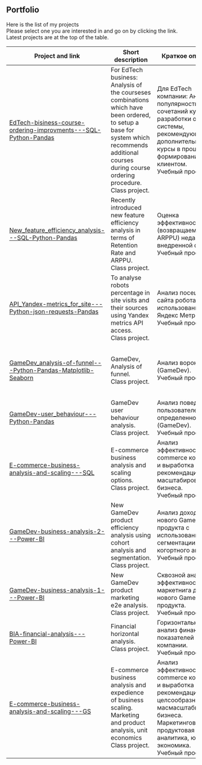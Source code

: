 ## Portfolio
Here is the list of my projects  
Please select one you are interested in and go on by clicking the link.   
Latest projects are at the top of the table.

| Project and link | Short description | Краткое описание | Tools |
|---|---|---|---|
|[EdTech-bisiness-course-ordering-improvments---SQL-Python-Pandas](https://github.com/realseich/Complex-task--SQL-Python)|For EdTech business: Analysis of the courseses combinations which have been ordered, to setup a base for system which recommends additional courses during course ordering procedure.<br />Сlass project.| Для EdTech компании: Анализ популярности сочетаний курсов для разработки основы системы, рекомендующей дополнительные курсы в процессе формирования заказа клиентом.<br />Учебный проект.|PostgreSQL,<br />Python with Pandas, psycopg2, Matplotlib, Seaborn<br />(Jupyter Notebook)|
|[New_feature_efficiency_analysis---SQL-Python-Pandas](https://github.com/realseich/New_feature_efficiency_analysis---SQL-Python-Pandas)|Recently introduced new feature efficiency analysis in terms of Retention Rate and ARPPU.<br />Сlass project.| Оценка эффективности (возвращаемость, ARPPU) недавно внедренной фичи.<br />Учебный проект.|PostgreSQL,<br />Python with Pandas, NumPy, psycopg2, Matplotlib, Seaborn<br />(Jupyter Notebook)|
|[API_Yandex-metrics_for_site---Python-json-requests-Pandas](https://github.com/realseich/API_Yandex-metrics_for_site---Python-json-requests-Pandas)|To analyse robots percentage in site visits and their sources using Yandex metrics API access.<br />Сlass project.| Анализ посещений сайта роботами с использованием API Яндекс Метрики.<br />Учебный проект.|Python with Pandas,<br />json, requests,<br />Matplotlib and Seaborn<br />(Jupyter Notebook)|
|[GameDev_analysis-of-funnel---Python-Pandas-Matplotlib-Seaborn](https://github.com/realseich/GameDev_analysis-of-funnel---Python-Pandas-Matplotlib-Seaborn)|GameDev, Analysis of funnel.<br />Сlass project.| Анализ воронки (GameDev).<br />Учебный проект.|Python with Pandas,<br />Matplotlib and Seaborn<br />(Jupyter Notebook)|
|[GameDev-user_behaviour---Python-Pandas](https://github.com/realseich/GameDev-user_behaviour---Python-Pandas)|GameDev user behaviour analysis.<br />Сlass project.| Анализ поведения пользователей определенной игры (GameDev).<br />Учебный проект.|Python with Pandas<br />(Jupyter Notebook)|
|[E-commerce-business-analysis-and-scaling---SQL](https://github.com/realseich/E-commerce-business-analysis-and-scaling---SQL)|E-commerce business analysis and scaling options.<br />Class project.| Анализ эффективности E-commerce компании и выработка рекомендаций по масштабированию бизнеса.<br />Учебный проект.|PostgreSQL,<br />Metabase for visualization|
|[GameDev-business-analysis-2---Power-BI](https://github.com/realseich/GameDev-business-analysis---Power-BI)|New GameDev product efficiency analysis using cohort analysis and segmentation.<br />Class project.| Анализ доходности нового GameDev продукта с использованием сегментации и когортного анализа.<br />Учебный проект.|MS Power BI|
|[GameDev-business-analysis-1---Power-BI](https://github.com/realseich/GameDev-business-analysis-1---Power-BI)|New GameDev product marketing e2e analysis.<br />Class project.| Сквозной анализ эффективности маркетнига для нового GameDev продукта.<br />Учебный проект.|MS Power BI|
|[BIA-financial-analysis---Power-BI](https://github.com/realseich/BIA-financial-analysis---Power-BI)|Financial horizontal analysis.<br />Class project.| Горизонтальный анализ финансовых показателей компании.<br />Учебный проект.|MS Power BI|
|[E-commerce-business-analysis-and-scaling---GS](https://github.com/realseich/E-commerce-business-analysis-and-scaling---GS)|E-commerce business analysis and expedience of business scaling.<br />Marketing and product analysis, unit economics<br />Class project.| Анализ эффективности E-commerce компании и выработка рекомендаций по целсообразности масмасштабирования бизнеса.<br />Маркетинговая и продуктовая аналитика, юнит-экономика.<br />Учебный проект.|Google Sheets|
